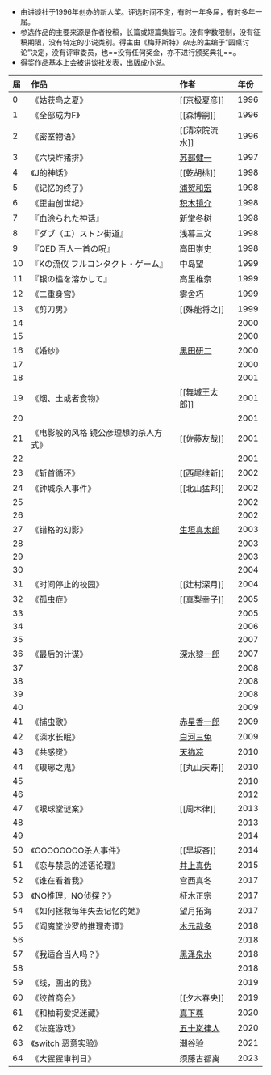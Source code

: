 
- 由讲谈社于1996年创办的新人奖。评选时间不定，有时一年多届，有时多年一届。
- 参选作品的主要来源是作者投稿，长篇或短篇集皆可。没有字数限制，没有征稿期限，没有特定的小说类别。得主由《梅菲斯特》杂志的主编于“圆桌讨论”决定，没有评审委员，也==没有任何奖金，亦不进行颁奖典礼==。
- 得奖作品基本上会被讲谈社发表，出版成小说。

| 届   | 作品                  | 作者        | 年份   |
| :-- | :------------------ | :-------- | :--- |
| 0   | 《姑获鸟之夏》             | [[京极夏彦]]  | 1996 |
| 1   | 《全部成为F》             | [[森博嗣]]   | 1996 |
| 2   | 《密室物语》              | [[清凉院流水]] | 1996 |
| 3   | 《六块炸猪排》             | [苏部健一](苏部健一.md)      | 1997 |
| 4   | 《J的神话》              | [[乾胡桃]]   | 1998 |
| 5   | 《记忆的终了》             | [浦贺和宏](浦贺和宏.md)      | 1998 |
| 6   | 《歪曲创世纪》             | [积木镜介](积木镜介.md)      | 1998 |
| 7   | 『血涂られた神话』           | 新堂冬树      | 1998 |
| 8   | 『ダブ（エ）ストン街道』        | 浅暮三文      | 1998 |
| 9   | 『QED 百人一首の呪』        | 高田崇史      | 1998 |
| 10  | 『Kの流仪 フルコンタクト・ゲーム』  | 中岛望       | 1999 |
| 11  | 『银の槛を溶かして』          | 高里椎奈      | 1999 |
| 12  | 《二重身宫》              | [雾舍巧](雾舍巧.md)       | 1999 |
| 13  | 《剪刀男》               | [[殊能将之]]  | 1999 |
| 14  |                     |           | 2000 |
| 15  |                     |           | 2000 |
| 16  | 《婚纱》                | [黑田研二](黑田研二.md)      | 2000 |
| 17  |                     |           | 2000 |
| 18  |                     |           | 2001 |
| 19  | 《烟、土或者食物》           | [[舞城王太郎]] | 2001 |
| 20  |                     |           | 2001 |
| 21  | 《电影般的风格 镜公彦理想的杀人方式》 | [[佐藤友哉]]  | 2001 |
| 22  |                     |           | 2001 |
| 23  | 《斩首循环》              | [[西尾维新]]  | 2002 |
| 24  | 《钟城杀人事件》            | [[北山猛邦]]  | 2002 |
| 25  |                     |           | 2002 |
| 26  |                     |           | 2002 |
| 27  | 《错格的幻影》             | [生垣真太郎](生垣真太郎.md)     | 2003 |
| 28  |                     |           | 2003 |
| 29  |                     |           | 2003 |
| 30  |                     |           | 2004 |
| 31  | 《时间停止的校园》           | [[辻村深月]]  | 2004 |
| 32  | 《孤虫症》               | [[真梨幸子]]      | 2005 |
| 33  |                     |           | 2005 |
| 34  |                     |           | 2006 |
| 35  |                     |           | 2007 |
| 36  | 《最后的计谋》             | [深水黎一郎](深水黎一郎.md)     | 2007 |
| 37  |                     |           | 2008 |
| 38  |                     |           | 2008 |
| 39  |                     |           | 2008 |
| 40  |                     |           | 2009 |
| 41  | 《捕虫歌》               | [赤星香一郎](赤星香一郎.md)     | 2009 |
| 42  | 《深水长眠》              | [白河三兔](白河三兔.md)      | 2009 |
| 43  | 《共感觉》               | [天祢凉](天祢凉.md)       | 2010 |
| 44  | 《琅琊之鬼》              | [[丸山天寿]]  | 2010 |
| 45  |                     |           | 2010 |
| 46  |                     |           | 2012 |
| 47  | 《眼球堂谜案》             | [[周木律]]       | 2013 |
| 48  |                     |           | 2013 |
| 49  |                     |           | 2014 |
| 50  | 《OOOOOOOO杀人事件》      | [[早坂吝]]   | 2014 |
| 51  | 《恋与禁忌的述语论理》         | [井上真伪](井上真伪.md)      | 2015 |
| 52  | 《谁在看着我》             | 宫西真冬      | 2017 |
| 53  | 《NO推理，NO侦探？》        | 柾木正宗      | 2017 |
| 54  | 《如何拯救每年失去记忆的她》      | 望月拓海      | 2017 |
| 55  | 《阎魔堂沙罗的推理奇谭》        | [木元哉多](木元哉多.md)      | 2018 |
| 56  |                     |           | 2018 |
| 57  | 《我适合当人吗？》           | [黑泽泉水](黑泽泉水.md)      | 2018 |
| 58  |                     |           | 2018 |
| 59  | 《线，画出的我》            |           | 2019 |
| 60  | 《绞首商会》              | [[夕木春央]]      | 2019 |
| 61  | 《和柚莉爱捉迷藏》           | [真下尊](真下尊.md)       | 2020 |
| 62  | 《法庭游戏》              | [五十岚律人](五十岚律人.md)     | 2020 |
| 63  | 《switch 恶意实验》       | [潮谷验](潮谷验.md)       | 2021 |
| 64  | 《大猩猩审判日》            | 须藤古都离     | 2023 |
